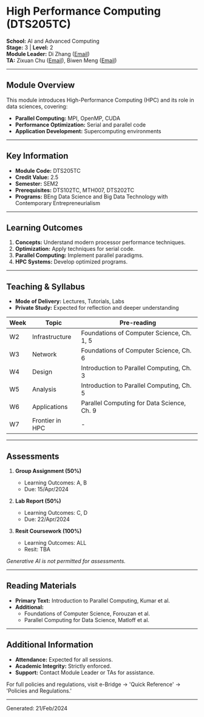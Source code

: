 # High Performance Computing (DTS205TC)

**School:** AI and Advanced Computing  
**Stage:** 3 | **Level:** 2  
**Module Leader:** Di Zhang ([Email](mailto:Di.Zhang@xjtlu.edu.cn))  
**TA:** Zixuan Chu ([Email](mailto:zixuan.chu23@student.xjtlu.edu.cn)), Biwen Meng ([Email](mailto:biwen.meng22@student.xjtlu.edu.cn))  

---

## Module Overview

This module introduces High-Performance Computing (HPC) and its role in data sciences, covering:
- **Parallel Computing:** MPI, OpenMP, CUDA
- **Performance Optimization:** Serial and parallel code
- **Application Development:** Supercomputing environments

---

## Key Information

- **Module Code:** DTS205TC
- **Credit Value:** 2.5
- **Semester:** SEM2
- **Prerequisites:** DTS102TC, MTH007, DTS202TC
- **Programs:** BEng Data Science and Big Data Technology with Contemporary Entrepreneurialism

---

## Learning Outcomes

1. **Concepts:** Understand modern processor performance techniques.
2. **Optimization:** Apply techniques for serial code.
3. **Parallel Computing:** Implement parallel paradigms.
4. **HPC Systems:** Develop optimized programs.

---

## Teaching & Syllabus

- **Mode of Delivery:** Lectures, Tutorials, Labs
- **Private Study:** Expected for reflection and deeper understanding

| **Week** | **Topic**                  | **Pre-reading**                                              |
|----------|----------------------------|--------------------------------------------------------------|
| W2       | Infrastructure             | Foundations of Computer Science, Ch. 1, 5                    |
| W3       | Network                    | Foundations of Computer Science, Ch. 6                       |
| W4       | Design                     | Introduction to Parallel Computing, Ch. 3                    |
| W5       | Analysis                   | Introduction to Parallel Computing, Ch. 5                    |
| W6       | Applications               | Parallel Computing for Data Science, Ch. 9                   |
| W7       | Frontier in HPC            | -                                                            |

---

## Assessments

1. **Group Assignment (50%)**  
   - Learning Outcomes: A, B  
   - Due: 15/Apr/2024

2. **Lab Report (50%)**  
   - Learning Outcomes: C, D  
   - Due: 22/Apr/2024

3. **Resit Coursework (100%)**  
   - Learning Outcomes: ALL  
   - Resit: TBA

*Generative AI is not permitted for assessments.*

---

## Reading Materials

- **Primary Text:** Introduction to Parallel Computing, Kumar et al.
- **Additional:**  
  - Foundations of Computer Science, Forouzan et al.  
  - Parallel Computing for Data Science, Matloff et al.

---

## Additional Information

- **Attendance:** Expected for all sessions.
- **Academic Integrity:** Strictly enforced.
- **Support:** Contact Module Leader or TAs for assistance.

For full policies and regulations, visit e-Bridge → 'Quick Reference' → 'Policies and Regulations.'

---

Generated: 21/Feb/2024
